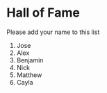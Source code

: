 # Hall of Fame
Please add your name to this list

1. Jose
2. Alex
3. Benjamin
4. Nick
5. Matthew
6. Cayla
